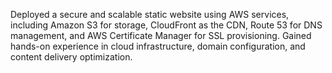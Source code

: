 Deployed a secure and scalable static website using AWS services, including Amazon S3 for storage, CloudFront as the CDN, Route 53 for DNS management, and AWS Certificate Manager for SSL provisioning. Gained hands-on experience in cloud infrastructure, domain configuration, and content delivery optimization.

